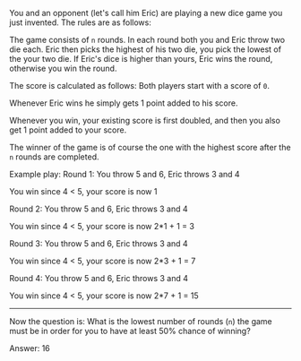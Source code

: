 You and an opponent (let's call him Eric) are playing a new dice game you just
invented. The rules are as follows:

The game consists of `n` rounds. In each round both you and Eric throw two die
each. Eric then picks the highest of his two die, you pick the lowest of the
your two die. If Eric's dice is higher than yours, Eric wins the round,
otherwise you win the round.

The score is calculated as follows:
Both players start with a score of `0`.

Whenever Eric wins he simply gets 1 point added to his score.

Whenever you win, your existing score is first doubled, and then you also get 1
point added to your score.

The winner of the game is of course the one with the highest score after the
`n` rounds are completed.

Example play:
Round 1:
You throw 5 and 6, Eric throws 3 and 4

You win since 4 < 5, your score is now 1

Round 2:
You throw 5 and 6, Eric throws 3 and 4

You win since 4 < 5, your score is now 2*1 + 1 = 3

Round 3:
You throw 5 and 6, Eric throws 3 and 4

You win since 4 < 5, your score is now 2*3 + 1 = 7

Round 4:
You throw 5 and 6, Eric throws 3 and 4

You win since 4 < 5, your score is now 2*7 + 1 = 15

---

Now the question is: What is the lowest number of rounds (`n`) the game must be
in order for you to have at least 50% chance of winning?

Answer: 16
